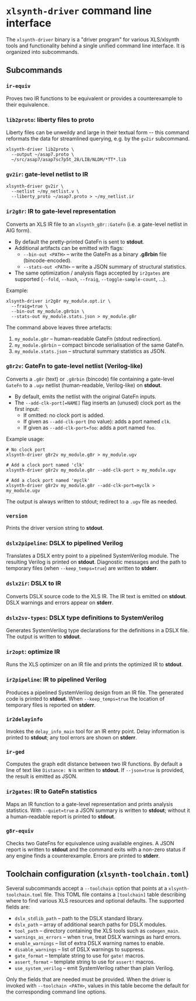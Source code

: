 # `xlsynth-driver` command line interface

The `xlsynth-driver` binary is a "driver program" for various XLS/xlsynth tools and functionality
behind a single unified command line interface. It is organized into subcommands.

## Subcommands

### `ir-equiv`

Proves two IR functions to be equivalent or provides a counterexample to their equivalence.

### `lib2proto`: liberty files to proto

Liberty files can be unweildy and large in their textual form -- this command reformats the data
for streamlined querying, e.g. by the `gv2ir` subcommand.

```shell
xlsynth-driver lib2proto \
  --output ~/asap7.proto \
  ~/src/asap7/asap7sc7p5t_28/LIB/NLDM/*TT*.lib
```

### `gv2ir`: gate-level netlist to IR

```shell
xlsynth-driver gv2ir \
  --netlist ~/my_netlist.v \
  --liberty_proto ~/asap7.proto > ~/my_netlist.ir
```

### `ir2g8r`: IR to gate-level representation

Converts an XLS IR file to an `xlsynth_g8r::GateFn` (i.e. a gate-level netlist in AIG form).

- By default the pretty-printed GateFn is sent to **stdout**.
- Additional artifacts can be emitted with flags:
  - `--bin-out <PATH>` – write the GateFn as a binary **.g8rbin** file (bincode-encoded).
  - `--stats-out <PATH>` – write a JSON summary of structural statistics.
- The same optimization / analysis flags accepted by `ir2gates` are supported (`--fold`, `--hash`, `--fraig`, `--toggle-sample-count`, …).

Example:

```shell
xlsynth-driver ir2g8r my_module.opt.ir \
  --fraig=true \
  --bin-out my_module.g8rbin \
  --stats-out my_module.stats.json > my_module.g8r
```

The command above leaves three artefacts:

1. `my_module.g8r`   – human-readable GateFn (stdout redirection).
1. `my_module.g8rbin` – compact bincode serialisation of the same GateFn.
1. `my_module.stats.json` – structural summary statistics as JSON.

### `g8r2v`: GateFn to gate-level netlist (Verilog-like)

Converts a `.g8r` (text) or `.g8rbin` (bincode) file containing a gate-level `GateFn` to a `.ugv` netlist (human-readable, Verilog-like) on **stdout**.

- By default, emits the netlist with the original GateFn inputs.
- The `--add-clk-port[=NAME]` flag inserts an (unused) clock port as the first input:
  - If omitted: no clock port is added.
  - If given as `--add-clk-port` (no value): adds a port named `clk`.
  - If given as `--add-clk-port=foo`: adds a port named `foo`.

Example usage:

```shell
# No clock port
xlsynth-driver g8r2v my_module.g8r > my_module.ugv

# Add a clock port named 'clk'
xlsynth-driver g8r2v my_module.g8r --add-clk-port > my_module.ugv

# Add a clock port named 'myclk'
xlsynth-driver g8r2v my_module.g8r --add-clk-port=myclk > my_module.ugv
```

The output is always written to stdout; redirect to a `.ugv` file as needed.

### `version`

Prints the driver version string to **stdout**.

### `dslx2pipeline`: DSLX to pipelined Verilog

Translates a DSLX entry point to a pipelined SystemVerilog module.
The resulting Verilog is printed on **stdout**.
Diagnostic messages and the path to temporary files (when
`--keep_temps=true`) are written to **stderr**.

### `dslx2ir`: DSLX to IR

Converts DSLX source code to the XLS IR. The IR text is emitted on **stdout**.
DSLX warnings and errors appear on **stderr**.

### `dslx2sv-types`: DSLX type definitions to SystemVerilog

Generates SystemVerilog type declarations for the definitions in a DSLX file.
The output is written to **stdout**.

### `ir2opt`: optimize IR

Runs the XLS optimizer on an IR file and prints the optimized IR to **stdout**.

### `ir2pipeline`: IR to pipelined Verilog

Produces a pipelined SystemVerilog design from an IR file. The generated code
is printed to **stdout**. When `--keep_temps=true` the location of temporary
files is reported on **stderr**.

### `ir2delayinfo`

Invokes the `delay_info_main` tool for an IR entry point. Delay information is
printed to **stdout**; any tool errors are shown on **stderr**.

### `ir-ged`

Computes the graph edit distance between two IR functions. By default a line of
text like `Distance: N` is written to **stdout**. If `--json=true` is provided,
the result is emitted as JSON.

### `ir2gates`: IR to GateFn statistics

Maps an IR function to a gate-level representation and prints analysis
statistics. With `--quiet=true` a JSON summary is written to **stdout**; without
it a human-readable report is printed to **stdout**.

### `g8r-equiv`

Checks two GateFns for equivalence using available engines. A JSON report is
written to **stdout** and the command exits with a non-zero status if any engine
finds a counterexample. Errors are printed to **stderr**.

## Toolchain configuration (`xlsynth-toolchain.toml`)

Several subcommands accept a `--toolchain` option that points at a
`xlsynth-toolchain.toml` file. This TOML file contains a `[toolchain]` table
describing where to find various XLS resources and optional defaults.  The
supported fields are:

- `dslx_stdlib_path` – path to the DSLX standard library.
- `dslx_path` – array of additional search paths for DSLX modules.
- `tool_path` – directory containing the XLS tools such as `codegen_main`.
- `warnings_as_errors` – when `true`, treat DSLX warnings as hard errors.
- `enable_warnings` – list of extra DSLX warning names to enable.
- `disable_warnings` – list of DSLX warnings to suppress.
- `gate_format` – template string to use for `gate!` macros.
- `assert_format` – template string to use for `assert!` macros.
- `use_system_verilog` – emit SystemVerilog rather than plain Verilog.

Only the fields that are needed must be provided.  When the driver is invoked
with `--toolchain <PATH>`, values in this table become the default for the
corresponding command line options.
